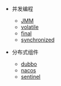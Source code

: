 - 并发编程

  - [JMM](thread/JMM.md)
  - [volatile](thread/volatile.md)
  - [final](thread/final.md)
  - [synchronized](thread/synchronized.md)

- 分布式组件

  - [dubbo](/)
  - [nacos](/)
  - [sentinel](/)


